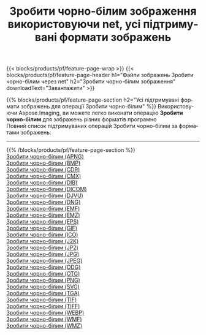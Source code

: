 ﻿---
title: Зробити чорно-бiлим зображення використовуючи net, усі підтримувані формати зображень 
weight: 3920
url: /uk/net/grayscale 
lang: uk
langdirlevel: 2
locales: zh-hans,ja,it,ru,de,es,fr,nl,id,lt,pl,pt,vi,tr,ko,zh-hant,ar,hi,th,sv,cs,uk,he
description: Використовуючи Aspose.Imaging, ви можете легко Зробити чорно-бiлим зображення використовуючи  net
---

{{< blocks/products/pf/feature-page-wrap >}}
{{< blocks/products/pf/feature-page-header h1="Файли зображень Зробити чорно-бiлим через net" h2="Зробити чорно-бiлим зображення" downloadText="Завантажити" >}}


{{% blocks/products/pf/feature-page-section  h2="Усі підтримувані формати зображень для операції Зробити чорно-бiлим" %}}
Використовуючи Aspose.Imaging, ви можете легко виконати операцiю **Зробити чорно-бiлим** для  зображень різних форматів програмно
<br/>
Повний список підтримуваних операцій Зробити чорно-бiлим за форматами зображень:
<hr/>
{{% /blocks/products/pf/feature-page-section %}}
<div class="container-fluid productfamilypage bg-gray">
    <div class="convertypes bg-gray agp-content section">
        <div class="container">
		<div class="row other-converters">
		    <div class='col-md-2 other-converter remove-lp remove-rp'><a href="/imaging/uk/net/grayscale/apng" >Зробити чорно-бiлим (APNG)</a></div><div class='col-md-2 other-converter remove-lp remove-rp'><a href="/imaging/uk/net/grayscale/bmp" >Зробити чорно-бiлим (BMP)</a></div><div class='col-md-2 other-converter remove-lp remove-rp'><a href="/imaging/uk/net/grayscale/cdr" >Зробити чорно-бiлим (CDR)</a></div><div class='col-md-2 other-converter remove-lp remove-rp'><a href="/imaging/uk/net/grayscale/cmx" >Зробити чорно-бiлим (CMX)</a></div><div class='col-md-2 other-converter remove-lp remove-rp'><a href="/imaging/uk/net/grayscale/dib" >Зробити чорно-бiлим (DIB)</a></div><div class='col-md-2 other-converter remove-lp remove-rp'><a href="/imaging/uk/net/grayscale/dicom" >Зробити чорно-бiлим (DICOM)</a></div><div class='col-md-2 other-converter remove-lp remove-rp'><a href="/imaging/uk/net/grayscale/djvu" >Зробити чорно-бiлим (DJVU)</a></div><div class='col-md-2 other-converter remove-lp remove-rp'><a href="/imaging/uk/net/grayscale/dng" >Зробити чорно-бiлим (DNG)</a></div><div class='col-md-2 other-converter remove-lp remove-rp'><a href="/imaging/uk/net/grayscale/emf" >Зробити чорно-бiлим (EMF)</a></div><div class='col-md-2 other-converter remove-lp remove-rp'><a href="/imaging/uk/net/grayscale/emz" >Зробити чорно-бiлим (EMZ)</a></div><div class='col-md-2 other-converter remove-lp remove-rp'><a href="/imaging/uk/net/grayscale/eps" >Зробити чорно-бiлим (EPS)</a></div><div class='col-md-2 other-converter remove-lp remove-rp'><a href="/imaging/uk/net/grayscale/gif" >Зробити чорно-бiлим (GIF)</a></div><div class='col-md-2 other-converter remove-lp remove-rp'><a href="/imaging/uk/net/grayscale/ico" >Зробити чорно-бiлим (ICO)</a></div><div class='col-md-2 other-converter remove-lp remove-rp'><a href="/imaging/uk/net/grayscale/j2k" >Зробити чорно-бiлим (J2K)</a></div><div class='col-md-2 other-converter remove-lp remove-rp'><a href="/imaging/uk/net/grayscale/jp2" >Зробити чорно-бiлим (JP2)</a></div><div class='col-md-2 other-converter remove-lp remove-rp'><a href="/imaging/uk/net/grayscale/jpg" >Зробити чорно-бiлим (JPG)</a></div><div class='col-md-2 other-converter remove-lp remove-rp'><a href="/imaging/uk/net/grayscale/jpeg" >Зробити чорно-бiлим (JPEG)</a></div><div class='col-md-2 other-converter remove-lp remove-rp'><a href="/imaging/uk/net/grayscale/odg" >Зробити чорно-бiлим (ODG)</a></div><div class='col-md-2 other-converter remove-lp remove-rp'><a href="/imaging/uk/net/grayscale/otg" >Зробити чорно-бiлим (OTG)</a></div><div class='col-md-2 other-converter remove-lp remove-rp'><a href="/imaging/uk/net/grayscale/png" >Зробити чорно-бiлим (PNG)</a></div><div class='col-md-2 other-converter remove-lp remove-rp'><a href="/imaging/uk/net/grayscale/svg" >Зробити чорно-бiлим (SVG)</a></div><div class='col-md-2 other-converter remove-lp remove-rp'><a href="/imaging/uk/net/grayscale/tga" >Зробити чорно-бiлим (TGA)</a></div><div class='col-md-2 other-converter remove-lp remove-rp'><a href="/imaging/uk/net/grayscale/tif" >Зробити чорно-бiлим (TIF)</a></div><div class='col-md-2 other-converter remove-lp remove-rp'><a href="/imaging/uk/net/grayscale/tiff" >Зробити чорно-бiлим (TIFF)</a></div><div class='col-md-2 other-converter remove-lp remove-rp'><a href="/imaging/uk/net/grayscale/webp" >Зробити чорно-бiлим (WEBP)</a></div><div class='col-md-2 other-converter remove-lp remove-rp'><a href="/imaging/uk/net/grayscale/wmf" >Зробити чорно-бiлим (WMF)</a></div><div class='col-md-2 other-converter remove-lp remove-rp'><a href="/imaging/uk/net/grayscale/wmz" >Зробити чорно-бiлим (WMZ)</a></div>
                </div>
        </div>
    </div>
</div>
<br/>


